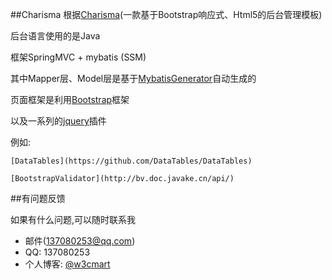 ##Charisma
根据[Charisma](https://github.com/usmanhalalit/charisma)(一款基于Bootstrap响应式、Html5的后台管理模板)

后台语言使用的是Java

框架SpringMVC + mybatis (SSM)

其中Mapper层、Model层是基于[MybatisGenerator](https://github.com/ailley/MybatisGenerator)自动生成的

页面框架是利用[Bootstrap](https://github.com/twbs/bootstrap)框架

以及一系列的[jquery](https://github.com/jquery/jquery)插件

例如:
    
    [DataTables](https://github.com/DataTables/DataTables)
    
    [BootstrapValidator](http://bv.doc.javake.cn/api/)
    
##有问题反馈

如果有什么问题,可以随时联系我

* 邮件(137080253@qq.com)
* QQ: 137080253
* 个人博客: [@w3cmart](http://w3cmart.com/)


